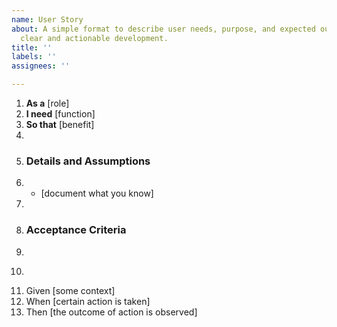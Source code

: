 ```yaml
---
name: User Story
about: A simple format to describe user needs, purpose, and expected outcomes for
  clear and actionable development.
title: ''
labels: ''
assignees: ''

---
```


1.	 **As a** [role]  
2.	 **I need** [function]  
3.	 **So that** [benefit]  
4.	   
5.	 ### Details and Assumptions
6.	 * [document what you know]
7.	   
8.	 ### Acceptance Criteria  
9.	   
10.	 ```gherkin
11.	 Given [some context]
12.	 When [certain action is taken]
13.	 Then [the outcome of action is observed]
 ```
